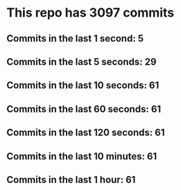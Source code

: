 # This repo has 3097 commits

## Commits in the last 1 second: 5
## Commits in the last 5 seconds: 29
## Commits in the last 10 seconds: 61
## Commits in the last 60 seconds: 61
## Commits in the last 120 seconds: 61
## Commits in the last 10 minutes: 61
## Commits in the last 1 hour: 61
